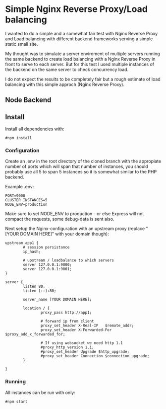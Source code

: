 # Simple Nginx Reverse Proxy/Load balancing

I wanted to do a simple and a somewhat fair test with Nginx Reverse Proxy and Load balancing with different backend frameworks serving a simple static small site.

My thought was to simulate a server enviroment of multiple servers running the same backend to create load balancing with a Nginx Reverse Proxy in front to serve to each
server. But for this test I used multiple instances of the backend on the same server to check concurrency load.

I do not expect the results to be completely fair but a rough estimate of load balancing with this simple approch (Nginx Reverse Proxy).

## Node Backend

## Install

Install all dependencies with:

```
#npm install
```

### Configuration

Create an .env in the root directory of the cloned branch with the appropiate number of ports which will span that number of instances, you should probably use all 5 to span 5 instances
so it is somewhat similar to the PHP backend.

Example .env:

```
PORT=9000
CLUSTER_INSTANCES=5
NODE_ENV=production
```

Make sure to set NODE_ENV to production - or else Express will not compact the requests, some debug-data is sent also.

Next setup the Nginx-configuration with an upstream proxy (replace "[YOUR DOMAIN HERE]" with your domain though):

```
upstream app1 {
		# session persistance
		ip_hash;

		# upstream / loadbalance to which servers
        server 127.0.0.1:9000;
        server 127.0.0.1:9001;
}

server {
        listen 80;
        listen [::]:80;

        server_name [YOUR DOMAIN HERE];

        location / {
                proxy_pass http://app1;

                # forward ip from client
  				proxy_set_header X-Real-IP   $remote_addr;
  				proxy_set_header X-Forwarded-For $proxy_add_x_forwarded_for;

                # If using websocket we need http 1.1
    			#proxy_http_version 1.1;
    			#proxy_set_header Upgrade $http_upgrade;
    			#proxy_set_header Connection $connection_upgrade;                
        }

}

```

### Running

All instances can be run with only:

```
#npm start
```
